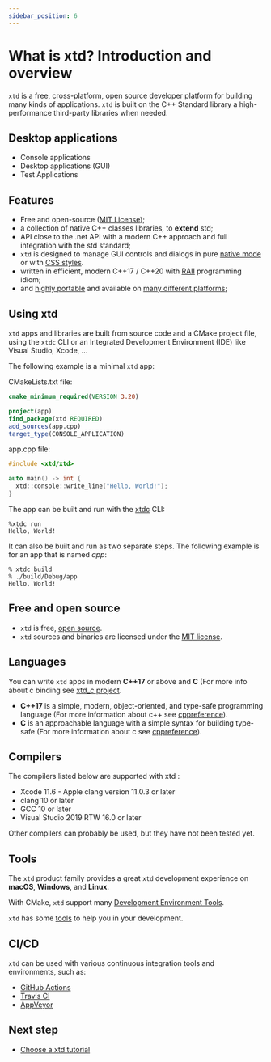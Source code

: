 ```yaml
---
sidebar_position: 6
---
```


# What is xtd? Introduction and overview

`xtd` is a free, cross-platform, open source developer platform for building many kinds of applications.
`xtd` is built on the C++ Standard library a high-performance third-party libraries when needed.

## Desktop applications

* Console applications
* Desktop applications (GUI)
* Test Applications


## Features

* Free and open-source ([MIT License](/docs/documentation/license));
* a collection of native C++ classes libraries, to **extend** std;
* API close to the .net API with a modern C++ approach and full integration with the std standard;
* `xtd` is designed to manage GUI controls and dialogs in pure [native mode](https://github.com/gammasoft71/xtd/blob/master/docs/control_appearance.md) or with [CSS styles](https://github.com/gammasoft71/xtd/blob/master/docs/style_sheets_overview.md).
* written in efficient, modern C++17 / C++20 with [RAII](https://en.cppreference.com/w/cpp/language/raii) programming idiom;
* and [highly portable](https://gammasoft71.wixsite.com/xtdpro/portability) and available on [many different platforms](https://gammasoft71.wixsite.com/xtdpro/portability);

## Using xtd

`xtd` apps and libraries are built from source code and a CMake project file, using the `xtdc` CLI or an Integrated Development Environment (IDE) like Visual Studio, Xcode, ...

The following example is a minimal `xtd` app:

CMakeLists.txt file:

```cmake
cmake_minimum_required(VERSION 3.20)

project(app)
find_package(xtd REQUIRED)
add_sources(app.cpp)
target_type(CONSOLE_APPLICATION)
```

app.cpp file:

```cpp
#include <xtd/xtd>

auto main() -> int {
  xtd::console::write_line("Hello, World!");
}
```

The app can be built and run with the [xtdc](https://github.com/gammasoft71/xtd/tree/master/tools/xtdc) CLI:

```shell
%xtdc run
Hello, World!
```

It can also be built and run as two separate steps. The following example is for an app that is named *app*:

```shell
% xtdc build
% ./build/Debug/app
Hello, World!
```

## Free and open source

* `xtd` is free, [open source](https://github.com/gammasoft71/xtd).
* `xtd` sources and binaries are licensed under the [MIT license](https://gammasoft71.wixsite.com/xtdpro/license).

## Languages

You can write `xtd` apps in modern **C++17** or above and **C** (For more info about c binding see [xtd_c project](https://github.com/gammasoft71/xtd_c).

* **C++17** is a simple, modern, object-oriented, and type-safe programming language (For more information about c++ see [cppreference](https://en.cppreference.com/w/cpp)).
* **C** is an approachable language with a simple syntax for building type-safe (For more information about c see [cppreference](https://en.cppreference.com/w/c)).

## Compilers

The compilers listed below are supported with xtd :

* Xcode 11.6 - Apple clang version 11.0.3 or later
* clang 10 or later
* GCC 10 or later
* Visual Studio 2019 RTW 16.0 or later

Other compilers can probably be used, but they have not been tested yet.

## Tools

The `xtd` product family provides a great `xtd` development experience on **macOS**, **Windows**, and **Linux**.

With CMake, `xtd` support many [Development Environment Tools](https://gammasoft71.wixsite.com/xtdpro/portability).

`xtd` has some [tools](https://github.com/gammasoft71/xtd/blob/master/docs/tools.md) to help you in your development.

## CI/CD

`xtd` can be used with various continuous integration tools and environments, such as:

* [GitHub Actions](https://github.com/features/actions)
* [Travis CI](https://www.travis-ci.com)
* [AppVeyor](https://www.appveyor.com)

## Next step

* [Choose a xtd tutorial](/docs/documentation/Guides/Overview/Tutorials)

[//]: # (https://dotnet.microsoft.com/en-us/learn/dotnet/what-is-dotnet)

